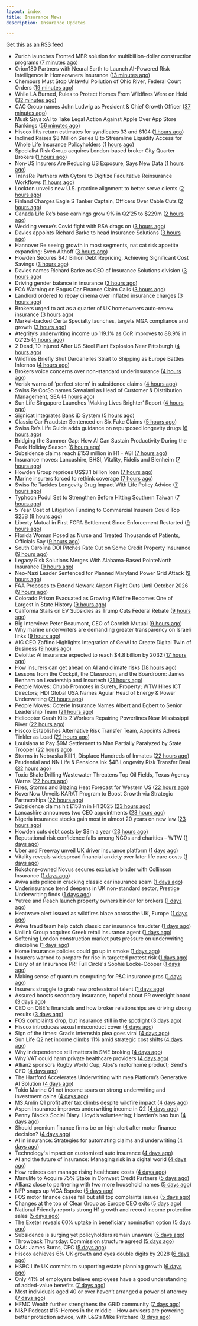 ```yaml
---
layout: index
title: Insurance News
description: Insurance Updates

---
```


[Get this as an RSS feed](/insurance.rss)

<!-- news_marker starts -->
- Zurich launches Fronted MBR solution for multibillion-dollar construction programs ([7 minutes ago](https://www.reinsurancene.ws/zurich-launches-fronted-mbr-solution-for-multibillion-dollar-construction-programs/))
- Orion180 Partners with Neural Earth to Launch AI-Powered Risk Intelligence in Homeowners Insurance ([13 minutes ago](https://www.insurtechinsights.com/orion180-partners-with-neural-earth-to-launch-ai-powered-risk-intelligence-in-homeowners-insurance/))
- Chemours Must Stop Unlawful Pollution of Ohio River, Federal Court Orders ([19 minutes ago](https://www.insurancejournal.com/news/southeast/2025/08/12/835394.htm))
- While LA Burned, Rules to Protect Homes From Wildfires Were on Hold ([32 minutes ago](https://www.insurancejournal.com/news/west/2025/08/12/835391.htm))
- CAC Group names John Ludwig as President & Chief Growth Officer ([37 minutes ago](https://www.reinsurancene.ws/cac-group-names-john-ludwig-as-president-chief-growth-officer/))
- Musk Says xAI to Take Legal Action Against Apple Over App Store Rankings ([56 minutes ago](https://www.insurancejournal.com/news/national/2025/08/12/835379.htm))
- Hiscox lifts return estimates for syndicates 33 and 6104 ([1 hours ago](https://www.reinsurancene.ws/hiscox-lifts-return-estimates-for-syndicates-33-and-6104/))
- Inclined Raises $8 Million Series B to Streamline Liquidity Access for Whole Life Insurance Policyholders ([1 hours ago](https://www.insurtechinsights.com/inclined-raises-8-million-series-b-to-streamline-liquidity-access-for-whole-life-insurance-policyholders/))
- Specialist Risk Group acquires London-based broker City Quarter Brokers ([1 hours ago](https://www.reinsurancene.ws/specialist-risk-group-acquires-london-based-broker-city-quarter-brokers/))
- Non-US Insurers Are Reducing US Exposure, Says New Data ([1 hours ago](https://insurance-edge.net/2025/08/12/non-us-insurers-are-reducing-us-exposure-says-new-data/))
- TransRe Partners with Cytora to Digitize Facultative Reinsurance Workflows ([1 hours ago](https://www.insurtechinsights.com/transre-partners-with-cytora-to-digitize-facultative-reinsurance-workflows/))
- Lockton unveils new U.S. practice alignment to better serve clients ([2 hours ago](https://www.reinsurancene.ws/lockton-unveils-new-u-s-practice-alignment-to-better-serve-clients/))
- Finland Charges Eagle S Tanker Captain, Officers Over Cable Cuts ([2 hours ago](https://www.insurancejournal.com/news/international/2025/08/12/835374.htm))
- Canada Life Re’s base earnings grow 9% in Q2’25 to $229m ([2 hours ago](https://www.reinsurancene.ws/canada-life-res-base-earnings-grow-9-in-q225-to-229m/))
- Wedding venue’s Covid fight with RSA drags on ([3 hours ago](https://www.postonline.co.uk/commercial/7958873/wedding-venue%E2%80%99s-covid-fight-with-rsa-drags-on))
- Davies appoints Richard Barke to head Insurance Solutions ([3 hours ago](https://www.insurancebusinessmag.com/uk/news/breaking-news/davies-appoints-richard-barke-to-head-insurance-solutions-545841.aspx))
- Hannover Re seeing growth in most segments, nat cat risk appetite expanding: Sven Althoff ([3 hours ago](https://www.reinsurancene.ws/hannover-re-seeing-growth-in-most-segments-nat-cat-risk-appetite-expanding-sven-althoff/))
- Howden Secures $4.1 Billion Debt Repricing, Achieving Significant Cost Savings ([3 hours ago](https://www.insurtechinsights.com/howden-secures-4-1-billion-debt-repricing-achieving-significant-cost-savings/))
- Davies names Richard Barke as CEO of Insurance Solutions division ([3 hours ago](https://www.reinsurancene.ws/davies-names-richard-barke-as-ceo-of-insurance-solutions-division/))
- Driving gender balance in insurance ([3 hours ago](https://www.insurancebusinessmag.com/uk/news/breaking-news/driving-gender-balance-in-insurance-545839.aspx))
- FCA Warning on Bogus Car Finance Claim Calls ([3 hours ago](https://insurance-edge.net/2025/08/12/fca-warning-on-bogus-car-finance-claim-calls/))
- Landlord ordered to repay cinema over inflated insurance charges ([3 hours ago](https://www.insurancebusinessmag.com/uk/news/legal-insights/landlord-ordered-to-repay-cinema-over-inflated-insurance-charges-545828.aspx))
- Brokers urged to act as a quarter of UK homeowners auto-renew insurance ([3 hours ago](https://www.insurancebusinessmag.com/uk/news/property-insurance/brokers-urged-to-act-as-a-quarter-of-uk-homeowners-autorenew-insurance-545833.aspx))
- Markel-backed Certa Specialty launches, targets MGA compliance and growth ([3 hours ago](https://www.insurancebusinessmag.com/uk/news/breaking-news/markelbacked-certa-specialty-launches-targets-mga-compliance-and-growth-545826.aspx))
- Ategrity’s underwriting income up 119.1% as CoR improves to 88.9% in Q2’25 ([4 hours ago](https://www.reinsurancene.ws/ategritys-underwriting-income-up-119-1-as-cor-improves-to-88-9-in-q225/))
- 2 Dead, 10 Injured After US Steel Plant Explosion Near Pittsburgh ([4 hours ago](https://www.insurancejournal.com/news/east/2025/08/12/835339.htm))
- Wildfires Briefly Shut Dardanelles Strait to Shipping as Europe Battles Infernos ([4 hours ago](https://www.insurancejournal.com/news/international/2025/08/12/835363.htm))
- Brokers voice concerns over non-standard underinsurance ([4 hours ago](https://www.postonline.co.uk/broker/7958868/brokers-voice-concerns-over-non-standard-underinsurance))
- Verisk warns of ‘perfect storm’ in subsidence claims ([4 hours ago](https://www.postonline.co.uk/news/7958874/verisk-warns-of-%E2%80%98perfect-storm%E2%80%99-in-subsidence-claims))
- Swiss Re CorSo names Sawalani as Head of Customer & Distribution Management, SEA ([4 hours ago](https://www.reinsurancene.ws/swiss-re-corso-names-sawalani-as-head-of-customer-distribution-management-sea/))
- Sun Life Singapore Launches `Making Lives Brighter’ Report ([4 hours ago](https://insurance-edge.net/2025/08/12/sun-life-singapore-launches-making-lives-brighter-report/))
- Signicat Integrates Bank iD System ([5 hours ago](https://insurance-edge.net/2025/08/12/signicat-integrates-bank-id-system/))
- Classic Car Fraudster Sentenced on Six Fake Claims ([5 hours ago](https://insurance-edge.net/2025/08/12/classic-car-fraudster-sentenced-on-six-fake-claims/))
- Swiss Re’s Life Guide adds guidance on repurposed longevity drugs ([6 hours ago](https://ifamagazine.com/swiss-res-life-guide-adds-guidance-on-repurposed-longevity-drugs/))
- Bridging the Summer Gap: How AI Can Sustain Productivity During the Peak Holiday Season ([6 hours ago](https://insurance-edge.net/2025/08/12/bridging-the-summer-gap-how-ai-can-sustain-productivity-during-the-peak-holiday-season/))
- Subsidence claims reach £153 million in H1 - ABI ([7 hours ago](https://www.insurancebusinessmag.com/uk/news/catastrophe/subsidence-claims-reach-153-million-in-h1--abi-545817.aspx))
- Insurance moves: Lancashire, BHSI, Vitality, Fidelis and Blenheim ([7 hours ago](https://www.insurancebusinessmag.com/uk/news/breaking-news/insurance-moves-lancashire-bhsi-vitality-fidelis-and-blenheim-545816.aspx))
- Howden Group reprices US$3.1 billion loan ([7 hours ago](https://www.insurancebusinessmag.com/uk/news/breaking-news/howden-group-reprices-us3-1-billion-loan-545809.aspx))
- Marine insurers forced to rethink coverage ([7 hours ago](https://www.insurancebusinessmag.com/uk/news/marine/marine-insurers-forced-to-rethink-coverage-545808.aspx))
- Swiss Re Tackles Longevity Drug Impact With Life Policy Advice ([7 hours ago](https://www.insurancejournal.com/news/international/2025/08/12/835354.htm))
- Typhoon Podul Set to Strengthen Before Hitting Southern Taiwan ([7 hours ago](https://www.insurancejournal.com/news/international/2025/08/12/835350.htm))
- 5-Year Cost of Litigation Funding to Commercial Insurers Could Top $25B ([8 hours ago](https://www.insurancejournal.com/news/national/2025/08/12/835334.htm))
- Liberty Mutual in First FCPA Settlement Since Enforcement Restarted ([9 hours ago](https://www.insurancejournal.com/news/national/2025/08/12/835328.htm))
- Florida Woman Posed as Nurse and Treated Thousands of Patients, Officials Say ([9 hours ago](https://www.insurancejournal.com/news/southeast/2025/08/12/835185.htm))
- South Carolina DOI Pitches Rate Cut on Some Credit Property Insurance ([9 hours ago](https://www.insurancejournal.com/news/southeast/2025/08/12/835286.htm))
- Legacy Risk Solutions Merges With Alabama-Based PointeNorth Insurance ([9 hours ago](https://www.insurancejournal.com/news/southeast/2025/08/12/835221.htm))
- Neo-Nazi Leader Sentenced for Planned Maryland Power Grid Attack ([9 hours ago](https://www.insurancejournal.com/news/east/2025/08/12/835275.htm))
- FAA Proposes to Extend Newark Airport Flight Cuts Until October 2026 ([9 hours ago](https://www.insurancejournal.com/news/east/2025/08/12/835278.htm))
- Colorado Prison Evacuated as Growing Wildfire Becomes One of Largest in State History ([9 hours ago](https://www.insurancejournal.com/news/west/2025/08/12/835345.htm))
- California Stalls on EV Subsidies as Trump Cuts Federal Rebate ([9 hours ago](https://www.insurancejournal.com/news/west/2025/08/12/835324.htm))
- Big Interview: Peter Beaumont, CEO of Cornish Mutual ([9 hours ago](https://www.postonline.co.uk/commercial/7957996/big-interview-peter-beaumont-ceo-of-cornish-mutual))
- Why marine underwriters are demanding greater transparency on Israeli links ([9 hours ago](https://www.postonline.co.uk/lloyd%E2%80%99slondon/7958862/why-marine-underwriters-are-demanding-greater-transparency-on-israeli-links))
- AIG CEO Zaffino Highlights Integration of GenAI to Create Digital Twin of Business ([9 hours ago](https://www.insurancejournal.com/news/national/2025/08/12/835219.htm))
- Deloitte: AI insurance expected to reach $4.8 billion by 2032 ([17 hours ago](https://www.dig-in.com/news/deloitte-ai-insurance-expected-to-reach-4-8-billion-by-2032))
- How insurers can get ahead on AI and climate risks ([18 hours ago](https://www.dig-in.com/news/how-insurers-can-get-ahead-on-ai-and-climate-risks))
- Lessons from the Cockpit, the Classroom, and the Boardroom: James Benham on Leadership and Insurtech ([21 hours ago](https://www.insurtechinsights.com/lessons-from-the-cockpit-the-classroom-and-the-boardroom-james-benham-on-leadership-and-insurtech/))
- People Moves: Chubb Promotes in Surety, Property; WTW Hires ICT Directors; HDI Global USA Names Aguiar Head of Energy & Power Underwriting ([21 hours ago](https://www.insurancejournal.com/news/national/2025/08/11/835252.htm))
- People Moves: Coterie Insurance Names Albert and Egbert to Senior Leadership Team ([21 hours ago](https://www.insurancejournal.com/news/midwest/2025/08/11/835265.htm))
- Helicopter Crash Kills 2 Workers Repairing Powerlines Near Mississippi River ([22 hours ago](https://www.insurancejournal.com/news/midwest/2025/08/11/835246.htm))
- Hiscox Establishes Alternative Risk Transfer Team, Appoints Adrees Tinkler as Lead ([22 hours ago](https://www.insurtechinsights.com/hiscox-establishes-alternative-risk-transfer-team-appoints-adrees-tinkler-as-lead/))
- Louisiana to Pay $9M Settlement to Man Partially Paralyzed by State Trooper ([22 hours ago](https://www.insurancejournal.com/news/southcentral/2025/08/11/835242.htm))
- Storms in Nebraska Kill 1, Displace Hundreds of Inmates ([22 hours ago](https://www.insurancejournal.com/news/midwest/2025/08/11/835239.htm))
- Prudential and NN Life & Pensions Ink $4B Longevity Risk Transfer Deal ([22 hours ago](https://www.insurtechinsights.com/prudential-and-nn-life-pensions-ink-4b-longevity-risk-transfer-deal/))
- Toxic Shale Drilling Wastewater Threatens Top Oil Fields, Texas Agency Warns ([22 hours ago](https://www.insurancejournal.com/news/southcentral/2025/08/11/835233.htm))
- Fires, Storms and Blazing Heat Forecast for Western US ([22 hours ago](https://www.insurancejournal.com/news/west/2025/08/11/835229.htm))
- KoverNow Unveils KARAT Program to Boost Growth via Strategic Partnerships ([22 hours ago](https://www.insurtechinsights.com/kovernow-unveils-karat-program-to-boost-growth-via-strategic-partnerships/))
- Subsidence claims hit £153m in H1 2025 ([23 hours ago](https://www.postonline.co.uk/claims/7958872/subsidence-claims-hit-%C2%A3153m-in-h1-2025))
- Lancashire announces two CEO appointments ([23 hours ago](https://www.postonline.co.uk/lloyd%E2%80%99slondon/7958870/lancashire-announces-two-ceo-appointments))
- Nigeria insurance stocks gain most in almost 20 years on new law ([23 hours ago](https://www.dig-in.com/articles/nigeria-insurance-stocks-gain-most-20-years-on-new-law))
- Howden cuts debt costs by $8m a year ([23 hours ago](https://www.postonline.co.uk/news/7958871/howden-cuts-debt-costs-by-8m-a-year))
- Reputational risk confidence falls among NGOs and charities – WTW ([1 days ago](https://www.insurancebusinessmag.com/uk/news/non-profits/reputational-risk-confidence-falls-among-ngos-and-charities--wtw-545741.aspx))
- Uber and Freeway unveil UK driver insurance platform ([1 days ago](https://www.postonline.co.uk/personal/7958864/uber-and-freeway-unveil-uk-driver-insurance-platform))
- Vitality reveals widespread financial anxiety over later life care costs ([1 days ago](https://ifamagazine.com/vitality-reveals-widespread-financial-anxiety-over-later-life-care-costs/))
- Rokstone-owned Novus secures exclusive binder with Collinson Insurance ([1 days ago](https://www.insurancebusinessmag.com/uk/news/breaking-news/rokstoneowned-novus-secures-exclusive-binder-with-collinson-insurance-545690.aspx))
- Aviva aids police in cracking classic car insurance scam ([1 days ago](https://www.postonline.co.uk/claims/7958866/aviva-aids-police-in-cracking-classic-car-insurance-scam))
- Underinsurance trend deepens in UK non-standard sector, Prestige Underwriting finds ([1 days ago](https://www.insurancebusinessmag.com/uk/news/breaking-news/underinsurance-trend-deepens-in-uk-nonstandard-sector-prestige-underwriting-finds-545681.aspx))
- Yutree and Peach launch property owners binder for brokers ([1 days ago](https://www.insurancebusinessmag.com/uk/news/property-insurance/yutree-and-peach-launch-property-owners-binder-for-brokers-545680.aspx))
- Heatwave alert issued as wildfires blaze across the UK, Europe ([1 days ago](https://www.insurancebusinessmag.com/uk/news/catastrophe/heatwave-alert-issued-as-wildfires-blaze-across-the-uk-europe-545668.aspx))
- Aviva fraud team help catch classic car insurance fraudster ([1 days ago](https://www.insurancebusinessmag.com/uk/news/auto-motor/aviva-fraud-team-help-catch-classic-car-insurance-fraudster-545667.aspx))
- Unilink Group acquires Greek retail insurance agent ([1 days ago](https://www.insurancebusinessmag.com/uk/news/breaking-news/unilink-group-acquires-greek-retail-insurance-agent-545666.aspx))
- Softening London construction market puts pressure on underwriting discipline ([1 days ago](https://www.insurancebusinessmag.com/uk/news/construction-engineering/softening-london-construction-market-puts-pressure-on-underwriting-discipline-545665.aspx))
- Home insurance policies could go up in smoke ([1 days ago](https://www.insurancebusinessmag.com/uk/news/property-insurance/home-insurance-policies-could-go-up-in-smoke-545663.aspx))
- Insurers warned to prepare for rise in targeted protest risk ([1 days ago](https://www.postonline.co.uk/risk-management/7958207/insurers-warned-to-prepare-for-rise-in-targeted-protest-risk))
- Diary of an Insurance PR: Full Circle's Sophie Locke-Cooper ([1 days ago](https://www.postonline.co.uk/people/7957975/diary-of-an-insurance-pr-full-circles-sophie-locke-cooper))
- Making sense of quantum computing for P&C insurance pros ([1 days ago](https://www.dig-in.com/opinion/making-sense-of-quantum-computing-for-p-c-insurance-pros))
- Insurers struggle to grab new professional talent ([1 days ago](https://www.dig-in.com/news/insurers-struggle-to-grab-new-professional-talent))
- Assured boosts secondary insurance, hopeful about PR oversight board ([3 days ago](https://www.dig-in.com/news/assured-boosts-secondary-insurance-hopeful-about-pr-oversight-board))
- CEO on QBE's financials and how broker relationships are driving strong results ([3 days ago](https://www.insurancebusinessmag.com/uk/news/breaking-news/ceo-on-qbes-financials-and-how-broker-relationships-are-driving-strong-results-545610.aspx))
- FOS complaints drop, but insurance still in the spotlight ([3 days ago](https://www.insurancebusinessmag.com/uk/news/breaking-news/fos-complaints-drop-but-insurance-still-in-the-spotlight-545600.aspx))
- Hiscox introduces sexual misconduct cover ([4 days ago](https://www.postonline.co.uk/commercial/7958861/hiscox-introduces-sexual-misconduct-cover))
- Sign of the times: Grad’s internship plea goes viral ([4 days ago](https://www.postonline.co.uk/news/7958858/sign-of-the-times-grad%E2%80%99s-internship-plea-goes-viral))
- Sun Life Q2 net income climbs 11% amid strategic cost shifts ([4 days ago](https://www.insurancebusinessmag.com/uk/news/breaking-news/sun-life-q2-net-income-climbs-11-amid-strategic-cost-shifts-545533.aspx))
- Why independence still matters in SME broking ([4 days ago](https://www.insurancebusinessmag.com/uk/news/breaking-news/why-independence-still-matters-in-sme-broking-545531.aspx))
- Why VAT could harm private healthcare providers ([4 days ago](https://ifamagazine.com/why-vat-could-harm-private-healthcare-providers/))
- Allianz sponsors Rugby World Cup; Alps's motorhome product; Send's CFO ([4 days ago](https://www.postonline.co.uk/news/7958853/allianz-sponsors-rugby-world-cup-alpss-motorhome-product-sends-cfo))
- The Hartford Accelerates Underwriting with mea Platform’s Generative AI Solution ([4 days ago](https://www.insurtechinsights.com/the-hartford-accelerates-underwriting-with-mea-platforms-generative-ai-solution/))
- Tokio Marine Q1 net income soars on strong underwriting and investment gains ([4 days ago](https://www.insurancebusinessmag.com/uk/news/breaking-news/tokio-marine-q1-net-income-soars-on-strong-underwriting-and-investment-gains-545506.aspx))
- MS Amlin Q1 profit after tax climbs despite wildfire impact ([4 days ago](https://www.insurancebusinessmag.com/uk/news/breaking-news/ms-amlin-q1-profit-after-tax-climbs-despite-wildfire-impact-545503.aspx))
- Aspen Insurance improves underwriting income in Q2 ([4 days ago](https://www.insurancebusinessmag.com/uk/news/breaking-news/aspen-insurance-improves-underwriting-income-in-q2-545500.aspx))
- Penny Black’s Social Diary: Lloyd’s volunteering; Howden’s bao bun ([4 days ago](https://www.postonline.co.uk/people/7958082/penny-black%E2%80%99s-social-diary-lloyd%E2%80%99s-volunteering-howden%E2%80%99s-bao-bun))
- Should premium finance firms be on high alert after motor finance decision? ([4 days ago](https://www.postonline.co.uk/regulation/7958311/should-premium-finance-firms-be-on-high-alert-after-motor-finance-decision))
- AI in insurance: Strategies for automating claims and underwriting ([4 days ago](https://www.dig-in.com/opinion/strategies-for-automating-claims-and-underwriting-with-ai))
- Technology's impact on customized auto insurance ([4 days ago](https://www.dig-in.com/opinion/how-telematics-will-customize-auto-insurance))
- AI and the future of insurance: Managing risk in a digital world ([4 days ago](https://www.dig-in.com/opinion/using-ai-to-manage-risk-in-a-digital-world))
- How retirees can manage rising healthcare costs ([4 days ago](https://www.dig-in.com/news/fidelity-retiree-health-care-costs-on-the-rise))
- Manulife to Acquire 75% Stake in Comvest Credit Partners ([5 days ago](https://www.insurtechinsights.com/manulife-to-acquire-75-stake-in-comvest-credit-partners/))
- Allianz close to partnering with two more household names ([5 days ago](https://www.postonline.co.uk/news/7958857/allianz-close-to-partnering-with-two-more-household-names))
- NFP snaps up MGA Bspoke ([5 days ago](https://www.postonline.co.uk/news/7958856/nfp-snaps-up-mga-bspoke))
- FOS motor finance cases fall but still top complaints issues ([5 days ago](https://www.postonline.co.uk/personal/7958855/fos-motor-finance-cases-fall-but-still-top-complaints-issues))
- Changes at the top of Clear Group as Europe CEO exits ([5 days ago](https://www.postonline.co.uk/news/7958854/changes-at-the-top-of-clear-group-as-europe-ceo-exits))
- National Friendly reports strong H1 growth and record income protection sales ([5 days ago](https://ifamagazine.com/national-friendly-reports-strong-h1-growth-and-record-income-protection-sales/))
- The Exeter reveals 60% uptake in beneficiary nomination option ([5 days ago](https://ifamagazine.com/the-exeter-reveals-60-uptake-in-beneficiary-nomination-option/))
- Subsidence is surging yet policyholders remain unaware ([5 days ago](https://www.postonline.co.uk/claims/7958244/subsidence-is-surging-yet-policyholders-remain-unaware))
- Throwback Thursday: Commission structure agreed ([5 days ago](https://www.postonline.co.uk/broker/7956760/throwback-thursday-commission-structure-agreed))
- Q&A: James Burns, CFC ([5 days ago](https://www.postonline.co.uk/technology/7957874/qa-james-burns-cfc))
- Hiscox achieves 6% UK growth and eyes double digits by 2028 ([6 days ago](https://www.postonline.co.uk/commercial/7958852/hiscox-achieves-6-uk-growth-and-eyes-double-digits-by-2028))
- HSBC Life UK commits to supporting estate planning growth ([6 days ago](https://ifamagazine.com/hsbc-life-uk-commits-to-supporting-estate-planning-growth/))
- Only 41% of employers believe employees have a good understanding of added-value benefits ([7 days ago](https://ifamagazine.com/only-41-of-employers-believe-employees-have-a-good-understanding-of-added-value-benefits/))
- Most individuals aged 40 or over haven’t arranged a power of attorney ([7 days ago](https://ifamagazine.com/most-individuals-aged-40-or-over-havent-arranged-a-power-of-attorney/))
- HFMC Wealth further strengthens the GRiD community ([7 days ago](https://ifamagazine.com/hfmc-wealth-further-strengthens-the-grid-community/))
- NI&P Podcast #15: Heroes in the middle – How advisers are powering better protection advice, with L&G’s Mike Pritchard ([8 days ago](https://ifamagazine.com/nip-podcast-15-heroes-in-the-middle-how-advisers-are-powering-better-protection-advice-with-lgs-mike-pritchard/))

<!-- news_marker ends -->